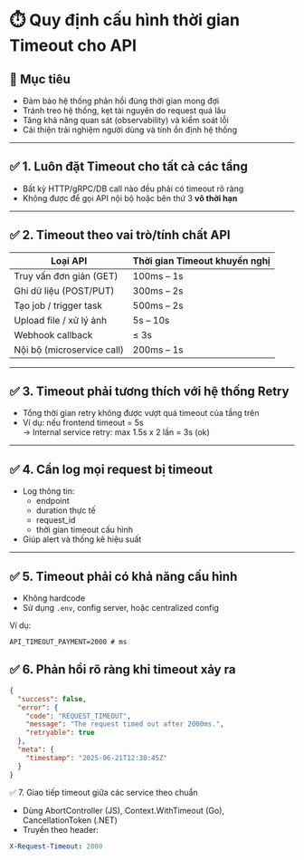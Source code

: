 # ⏱️ Quy định cấu hình thời gian Timeout cho API

## 🎯 Mục tiêu
- Đảm bảo hệ thống phản hồi đúng thời gian mong đợi
- Tránh treo hệ thống, kẹt tài nguyên do request quá lâu
- Tăng khả năng quan sát (observability) và kiểm soát lỗi
- Cải thiện trải nghiệm người dùng và tính ổn định hệ thống

---

## ✅ 1. Luôn đặt Timeout cho tất cả các tầng

- Bất kỳ HTTP/gRPC/DB call nào đều phải có timeout rõ ràng
- Không được để gọi API nội bộ hoặc bên thứ 3 **vô thời hạn**

---

## ✅ 2. Timeout theo vai trò/tính chất API

| Loại API                      | Thời gian Timeout khuyến nghị |
|-------------------------------|-------------------------------|
| Truy vấn đơn giản (GET)       | 100ms – 1s                    |
| Ghi dữ liệu (POST/PUT)        | 300ms – 2s                    |
| Tạo job / trigger task        | 500ms – 2s                    |
| Upload file / xử lý ảnh       | 5s – 10s                      |
| Webhook callback              | ≤ 3s                          |
| Nội bộ (microservice call)    | 200ms – 1s                    |

---

## ✅ 3. Timeout phải tương thích với hệ thống Retry

- Tổng thời gian retry không được vượt quá timeout của tầng trên
- Ví dụ: nếu frontend timeout = 5s  
  → Internal service retry: max 1.5s x 2 lần = 3s (ok)

---

## ✅ 4. Cần log mọi request bị timeout

- Log thông tin:
  - endpoint
  - duration thực tế
  - request_id
  - thời gian timeout cấu hình
- Giúp alert và thống kê hiệu suất

---

## ✅ 5. Timeout phải có khả năng cấu hình

- Không hardcode
- Sử dụng `.env`, config server, hoặc centralized config

Ví dụ:
```env
API_TIMEOUT_PAYMENT=2000 # ms
```

## ✅ 6. Phản hồi rõ ràng khi timeout xảy ra
```json
{
  "success": false,
  "error": {
    "code": "REQUEST_TIMEOUT",
    "message": "The request timed out after 2000ms.",
    "retryable": true
  },
  "meta": {
    "timestamp": "2025-06-21T12:30:45Z"
  }
}
```

✅ 7. Giao tiếp timeout giữa các service theo chuẩn
- Dùng AbortController (JS), Context.WithTimeout (Go), CancellationToken (.NET)
- Truyền theo header:
```yaml
X-Request-Timeout: 2000
```
